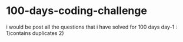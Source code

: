 # 100-days-coding-challenge
i would be post all the questions that i have solved for 100 days 
day-1 : 1)contains duplicates
        2)
